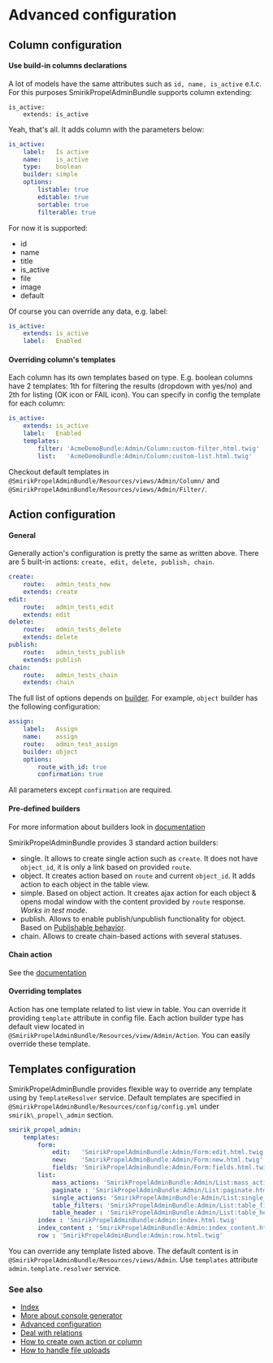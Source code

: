 Advanced configuration
======================

## Column configuration

#### Use build-in columns declarations

A lot of models have the same attributes such as `id, name, is_active` e.t.c. For this purposes SmirikPropelAdminBundle supports column extending:

```
is_active:
    extends: is_active
```

Yeah, that's all. It adds column with the parameters below:

``` yaml
is_active:
    label:   Is active
    name:    is_active
    type:    boolean
    builder: simple
    options:
        listable: true
        editable: true
        sortable: true
        filterable: true
```

For now it is supported:

* id
* name
* title
* is\_active
* file
* image
* default

Of course you can override any data, e.g. label:

``` yaml
is_active:
    extends: is_active
    label:   Enabled
```

#### Overriding column's templates

Each column has its own templates based on type. E.g. boolean columns have 2 templates: 1th for filtering the results (dropdown with yes/no) and 2th for listing (OK icon or FAIL icon). You can specify in config the template for each column:

``` yaml
is_active:
    extends: is_active
    label:   Enabled
    templates: 
        filter: 'AcmeDemoBundle:Admin/Column:custom-filter.html.twig'
        list:   'AcmeDemoBundle:Admin/Column:custom-list.html.twig'
```

Checkout default templates in `@SmirikPropelAdminBundle/Resources/views/Admin/Column/` and `@SmirikPropelAdminBundle/Resources/views/Admin/Filter/`.

## Action configuration

#### General
Generally action's configuration is pretty the same as written above. There are 5 built-in actions: `create, edit, delete, publish, chain`.

``` yaml
create:
    route:   admin_tests_new
    extends: create
edit:
    route:   admin_tests_edit
    extends: edit
delete:
    route:   admin_tests_delete
    extends: delete
publish:
    route:   admin_tests_publish
    extends: publish
chain:
    route:   admin_tests_chain
    extends: chain
```

The full list of options depends on [builder](builders.md). For example, `object` builder has the following configuration:

``` yaml
assign:
    label:   Assign
    name:    assign
    route:   admin_test_assign
    builder: object
    options:
        route_with_id: true
        confirmation: true
```

All parameters except `confirmation` are required.

#### Pre-defined builders

For more information about builders look in [documentation](builders.md)

SmirikPropelAdminBundle provides 3 standard action builders:

* single. It allows to create single action such as `create`. It does not have `object_id`, it is only a link based on provided `route`.
* object. It creates action based on `route` and current `object_id`. It adds action to each object in the table view.
* simple. Based on object action. It creates ajax action for each object & opens modal window with the content provided by `route` response. *Works in test mode*.
* publish. Allows to enable publish/unpublish functionality for object. Based on [Publishable behavior](https://github.com/willdurand/PublishableBehavior).
* chain. Allows to create chain-based actions with several statuses.


#### Chain action

See the [documentation](chain.md)

#### Overriding templates

Action has one template related to list view in table. You can override it providing `template` attribute in config file. Each action builder type has default view located in `@SmirikPropelAdminBundle/Resources/view/Admin/Action`. You can easily override these template.

## Templates configuration

SmirikPropelAdminBundle provides flexible way to override any template using by `TemplateResolver` service. Default templates are specified in `@SmirikPropelAdminBundle/Resources/config/config.yml` under `smirik\_propel\_admin` section.

``` yaml
smirik_propel_admin:
    templates:
        form:
            edit:   'SmirikPropelAdminBundle:Admin/Form:edit.html.twig'
            new:    'SmirikPropelAdminBundle:Admin/Form:new.html.twig'
            fields: 'SmirikPropelAdminBundle:Admin/Form:fields.html.twig'
        list:
            mass_actions: 'SmirikPropelAdminBundle:Admin/List:mass_actions.html.twig'
            paginate : 'SmirikPropelAdminBundle:Admin/List:paginate.html.twig'
            single_actions: 'SmirikPropelAdminBundle:Admin/List:single_actions.html.twig'
            table_filters: 'SmirikPropelAdminBundle:Admin/List:table_filters.html.twig'
            table_header : 'SmirikPropelAdminBundle:Admin/List:table_header.html.twig'
        index : 'SmirikPropelAdminBundle:Admin:index.html.twig'
        index_content : 'SmirikPropelAdminBundle:Admin:index_content.html.twig'
        row : 'SmirikPropelAdminBundle:Admin:row.html.twig'
```

You can override any template listed above. The default content is in `@SmirikPropelAdminBundle/Resources/views/Admin`. Use `templates` attribute `admin.template.resolver` service. 

### See also
- [Index](index.md)
- [More about console generator](generator.md)
- [Advanced configuration](configure.md)
- [Deal with relations](relations.md)
- [How to create own action or column](builders.md)
- [How to handle file uploads](upload.md)
